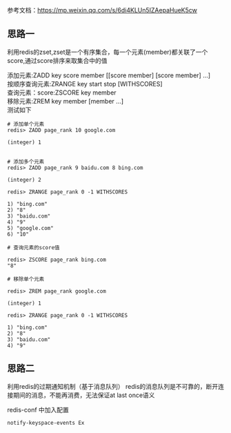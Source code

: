 参考文档：https://mp.weixin.qq.com/s/6di4KLUn5IZAepaHueK5cw

## 思路一
利用redis的zset,zset是一个有序集合，每一个元素(member)都关联了一个score,通过score排序来取集合中的值

添加元素:ZADD key score member [[score member] [score member] …]    
按顺序查询元素:ZRANGE key start stop [WITHSCORES]  
查询元素：score:ZSCORE key member    
移除元素:ZREM key member [member …]     
测试如下
```shell
# 添加单个元素
redis> ZADD page_rank 10 google.com

(integer) 1


# 添加多个元素
redis> ZADD page_rank 9 baidu.com 8 bing.com

(integer) 2

redis> ZRANGE page_rank 0 -1 WITHSCORES

1) "bing.com"
2) "8"
3) "baidu.com"
4) "9"
5) "google.com"
6) "10"

# 查询元素的score值

redis> ZSCORE page_rank bing.com
"8"

# 移除单个元素
 
redis> ZREM page_rank google.com

(integer) 1

redis> ZRANGE page_rank 0 -1 WITHSCORES

1) "bing.com"
2) "8"
3) "baidu.com"
4) "9"
```

## 思路二 
利用redis的过期通知机制（基于消息队列）
redis的消息队列是不可靠的，断开连接期间的消息，不能再消费，无法保证at last once语义

redis-conf 中加入配置
```shell
notify-keyspace-events Ex
```

